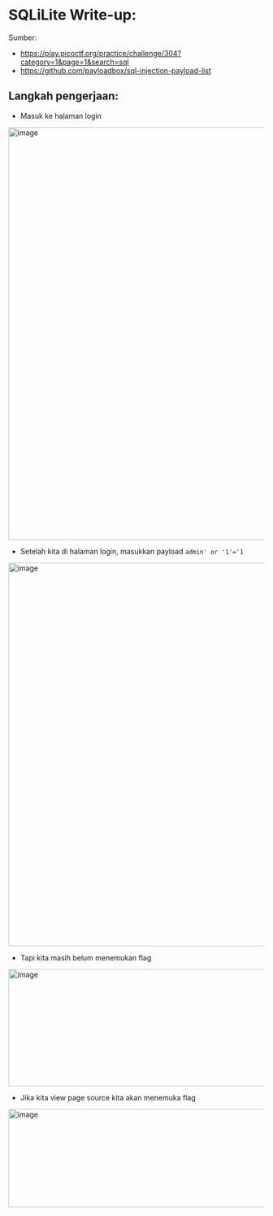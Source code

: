 # SQLiLite Write-up:

Sumber: 
* https://play.picoctf.org/practice/challenge/304?category=1&page=1&search=sql
* https://github.com/payloadbox/sql-injection-payload-list

## Langkah pengerjaan:
* Masuk ke halaman login
<img width="946" height="811" alt="image" src="https://github.com/user-attachments/assets/e359a5db-d510-40c4-bab2-3564b0068944" />

* Setelah kita di halaman login, masukkan payload `admin' or '1'='1`
<img width="1918" height="754" alt="image" src="https://github.com/user-attachments/assets/5436c1e4-e366-4f04-9087-6004fa0235cc" />

* Tapi kita masih belum menemukan flag
<img width="917" height="230" alt="image" src="https://github.com/user-attachments/assets/61be9d3c-824f-4255-b556-8141f3bbd244" />

* Jika kita view page source kita akan menemuka flag
<img width="1433" height="193" alt="image" src="https://github.com/user-attachments/assets/655dd024-c8a2-4c7a-9baf-40e91d28cd93" />
